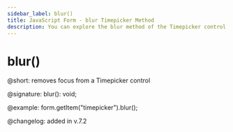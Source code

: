 ```yaml
---
sidebar_label: blur()
title: JavaScript Form - blur Timepicker Method 
description: You can explore the blur method of the Timepicker control of Form in the documentation of the DHTMLX JavaScript UI library. Browse developer guides and API reference, try out code examples and live demos, and download a free 30-day evaluation version of DHTMLX Suite 7.
---
```


# blur()

@short: removes focus from a Timepicker control

@signature: blur(): void;

@example: form.getItem("timepicker").blur();

@changelog: added in v.7.2
